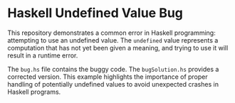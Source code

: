 # Haskell Undefined Value Bug

This repository demonstrates a common error in Haskell programming: attempting to use an undefined value. The `undefined` value represents a computation that has not yet been given a meaning, and trying to use it will result in a runtime error.

The `bug.hs` file contains the buggy code.  The `bugSolution.hs` provides a corrected version.  This example highlights the importance of proper handling of potentially undefined values to avoid unexpected crashes in Haskell programs.